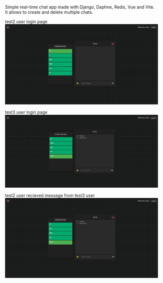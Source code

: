 Simple real-time chat app made with Django, Daphne, Redis, Vue and Vite. It allows to create and delete multiple chats.


test2 user login page
![test2 user](images/Chat2.png)

test3 user login page
![test3 user](images/Chat3.png)

test2 user recieved message from test3 user
![Testt user recieved](images/Chat4.png)
